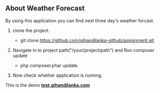## About Weather Forecast

By using this application you can find next three day's weather forcast.

1. clone  the project.  
    - git clone https://github.com/gihandilanka-github/assignment.git
    
2. Navigate in to project path("/your/project/path") and Run composer update  
    - php composer.phar update.
    
3. Now check whether application is running.


This is the demo 
**[test.gihandilanka.com]('http://test.gihandilanka.com')**
   

